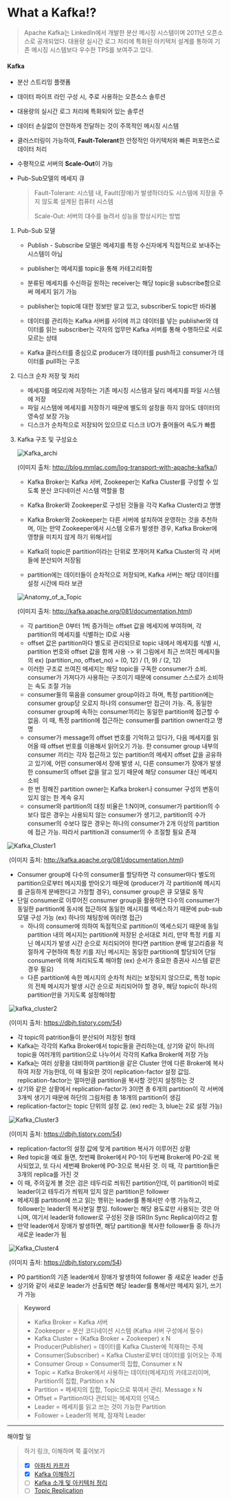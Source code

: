# What a Kafka!?
> Apache Kafka는 LinkedIn에서 개발한 분산 메시징 시스템이며 2011년 오픈소스로 공개되었다. 대용량 실시간 로그 처리에 특화된 아키텍처 설계를 통하여 기존 메시징 시스템보다 우수한 TPS를 보여주고 있다.

#### Kafka

- 분산 스트리밍 플랫폼

- 데이터 파이프 라인 구성 시, 주로 사용하는 오픈소스 솔루션

- 대용량의 실시간 로그 처리에 특화되어 있는 솔루션

- 데이터 손실없이 안전하게 전달하는 것이 주목적인 메시징 시스템

- 클러스터링이 가능하여, **Fault-Tolerant**한 안정적인 아키텍처와 빠른 퍼포먼스로 데이터 처리

- 수평적으로 서버의 **Scale-Out**이 가능

- Pub-Sub모델의 메세지 큐

  > Fault-Tolerant: 시스템 내, Fault(장애)가 발생하더라도 시스템에 지장을 주지 않도록 설계된 컴퓨터 시스템
  >
  > Scale-Out: 서버의 대수를 늘려서 성능을 향상시키는 방법



1. Pub-Sub 모델

   - Publish - Subscribe 모델은 메세지를 특정 수신자에게 직접적으로 보내주는 시스템이 아님

   - publisher는 메세지를 topic을 통해 카테고리화함

   - 분류된 메세지를 수신하길 원하는 receiver는 해당 topic을 subscribe함으로써 메세지 읽기 가능

   - publisher는 topic에 대한 정보만 알고 있고, subscriber도 topic만 바라봄

   - 데이터를 관리하는 Kafka 서버를 사이에 끼고 데이터를 넣는 publisher와 데이터를 읽는 subscriber는 각자의 업무만 Kafka 서버를 통해 수행하므로 서로 모르는 상태

   - Kafka 클러스터를 중심으로 producer가 데이터를 push하고 consumer가 데이터를 pull하는 구조




2. 디스크 순차 저장 및 처리

   - 메세지를 메모리에 저장하는 기존 메시징 시스템과 달리 메세지를 파일 시스템에 저장
   - 파일 시스템에 메세지를 저장하기 때문에 별도의 설정을 하지 않아도 데이터의 영속성 보장 가능
   - 디스크가 순차적으로 저장되어 있으므로 디스크 I/O가 줄어들어 속도가 빠름
   



3. Kafka 구조 및 구성요소

   ![Kafka_archi](https://img1.daumcdn.net/thumb/R1280x0/?scode=mtistory2&fname=https%3A%2F%2Fblog.kakaocdn.net%2Fdn%2Fd8cokW%2FbtqEvYj5sEi%2F3V2KFeLaAkpAoV6XFhXTK0%2Fimg.jpg)

   (이미지 출처: http://blog.mmlac.com/log-transport-with-apache-kafka/)

   - Kafka Broker는 Kafka 서버, Zookeeper는 Kafka Cluster를 구성할 수 있도록 분산 코디네이션 시스템 역할을 함


   - Kafka Broker와 Zookeeper로 구성된 것들을 각각 Kafka Cluster라고 명명


   - Kafka Broker와 Zookeeper는 다른 서버에 설치하여 운영하는 것을 추천하며, 이는 만약 Zookeeper에서 시스템 오류가 발생한 경우, Kafka Broker에 영향을 미치지 않게 하기 위해서임


   - Kafka의 topic은 partition이라는 단위로 쪼개어져 Kafka Cluster의 각 서버들에 분산되어 저장됨


   - partition에는 데이터들이 순차적으로 저장되며, Kafka 서버는 해당 데이터를 설정 시간에 따라 보관

   

   ![Anatomy_of_a_Topic](https://img1.daumcdn.net/thumb/R1280x0/?scode=mtistory2&fname=https%3A%2F%2Fblog.kakaocdn.net%2Fdn%2FcSpDzW%2FbtqEwJmfAK6%2FI4MGF6YN8lzvIJdIsjSQ2k%2Fimg.png)

   (이미지 출처: http://kafka.apache.org/081/documentation.html)

   - 각 partition은 0부터 1씩 증가하는 offset 값을 메세지에 부여하며, 각 partition의 메세지를 식별하는 ID로 사용
   - offset 값은 partition마다 별도로 관리되므로 topic 내에서 메세지를 식별 시, partition 번호와 offset 값을 함께 사용 -> 위 그림에서 최근 쓰여진 메세지들의 ex) (partition_no, offset_no) = (0, 12) / (1, 9) / (2, 12)
   - 이러한 구조로 쓰여진 메세지는 해당 topic을 구독한 consumer가 소비. consumer가 가져다가 사용하는 구조이기 때문에 consumer 스스로가 소비하는 속도 조절 가능
   - consumer들의 묶음을 consumer group이라고 하며, 특정 partition에는 consumer group당 오로지 하나의 consumer만 접근이 가능. 즉, 동일한 consumer group에 속하는 consumer끼리는 동일한 partition에 접근할 수 없음. 이 때, 특정 partition에 접근하는 consumer를 partition owner라고 명명
   - consumer가 message의 offset 번호를 기억하고 있다가, 다음 메세지를 읽어올 때 offset 번호를 이용해서 읽어오기 가능. 한 consumer group 내부의 consumer 끼리는 각자 접근하고 있는 partition의 메세지 offset 값을 공유하고 있기에, 어떤 consumer에서 장애 발생 시, 다른 consumer가 장애가 발생한 consumer의 offset 값을 알고 있기 때문에 해당 consumer 대신 메세지 소비
   - 한 번 정해진 partition owner는 Kafka broker나 consumer 구성의 변동이 있지 않는 한 계속 유지
   - consumer와 partition의 대칭 비율은 1:N이며, consumer가 partition의 수보다 많은 경우는 사용되지 않는 consumer가 생기고, partition의 수가 consumer의 수보다 많은 경우는 하나의 consumer가 2개 이상의 partition에 접근 가능. 따라서 partition과 consumer의 수 조절할 필요 존재



![Kafka_Cluster1](https://img1.daumcdn.net/thumb/R1280x0/?scode=mtistory2&fname=https%3A%2F%2Fblog.kakaocdn.net%2Fdn%2FcAj1C4%2FbtqExZWJ8g0%2F7qxa8TATVt1xD13HcAJhA1%2Fimg.png)

​	(이미지 출처: http://kafka.apache.org/081/documentation.html)

   - Consumer group에 다수의 consumer를 할당하면 각 consumer마다 별도의 partition으로부터 메시지를 받아오기 때문에 (producer가 각 partition에 메시지를 균등하게 분배한다고 가정할 경우), consumer group은 큐 모델로 동작
   - 단일 consumer로 이루어진 consumer group을 활용하면 다수의 consumer가 동일한 partition에 동시에 접근하여 동일한 메시지를 엑세스하기 때문에 pub-sub 모델 구성 가능 (ex) 하나의 채팅창에 여러명 접근)
        - 하나의 consumer에 의하여 독점적으로 partition이 엑세스되기 때문에 동일 partition 내의 메시지는 partition에 저장된 순서대로 처리, 만약 특정 키를 지닌 메시지가 발생 시간 순으로 처리되어야 한다면 partition 분배 알고리즘을 적절하게 구현하여 특정 키를 지닌 메시지는 동일한 partition에 할당되어 단일 consumer에 의해 처리되도록 해야함 (ex) 순서가 중요한 증권사 시스템 같은 경우 필요)
        - 다른 partition에 속한 메시지의 순차적 처리는 보장되지 않으므로, 특정 topic의 전체 메시지가 발생 시간 순으로 처리되어야 할 경우, 해당 topic이 하나의 partition만을 가지도록 설정해야함



​	![kafka_cluster2](https://img1.daumcdn.net/thumb/R1280x0/?scode=mtistory2&fname=https%3A%2F%2Fblog.kakaocdn.net%2Fdn%2FuRhAk%2FbtqEBeTPqes%2FyYxO2zQuPCqjvhhUzsnbO0%2Fimg.png)

​	(이미지 출처: https://dbjh.tistory.com/54)

   - 각 topic의 patrition들이 분산되어 저장된 형태
   - Kafka는 각각의 Kafka Broker에서 topic들을 관리하는데, 상기와 같이 하나의 topic을 여러개의 partition으로 나누어서 각각의 Kafka Broker에 저장 가능
   - Kafka는 여러 상황을 대비하여 partition을 같은 Cluster 안에 다른 Broker에 복사하여 저장 가능한데, 이 때 필요한 것이 replication-factor 설정 값임. replication-factor는 얼마만큼 partition을 복사할 것인지 설정하는 것
   - 상기와 같은 상황에서 replication-factor가 3이면 총 6개의 partition이 각 서버에 3개씩 생기기 때문에 하단의 그림처럼 총 18개의 partition이 생김
   - replication-factor는 topic 단위의 설정 값. (ex) red는 3, blue는 2로 설정 가능)



​	![Kafka_Cluster3](https://img1.daumcdn.net/thumb/R1280x0/?scode=mtistory2&fname=https%3A%2F%2Fblog.kakaocdn.net%2Fdn%2Fbo3ahH%2FbtqEADzZjt9%2FSNpZs9kZQMKYiE7WXRcRP0%2Fimg.png)

​	(이미지 출처: https://dbjh.tistory.com/54)

   - replication-factor의 설정 값에 맞게 partition 복사가 이루어진 상황
   - Red topic을 예로 들면, 첫번째 Broker에서 P0-1이 두번째 Broker에 P0-2로 복사되었고, 또 다시 세번째 Broker에 P0-3으로 복사된 것. 이 때, 각 partition들은 3개의 replica를 가진 것
   - 이 때, 주의깊게 볼 것은 검은 테두리로 씌워진 partition인데, 이 partition이 바로 leader이고 테두리가 씌워져 있지 않은 partition은 follower
   - 메세지를 partition에 쓰고 읽는 행위는 leader를 통해서만 수행 가능하고, follower는 leader의 복사본일 뿐임. follower는 해당 용도로만 사용되는 것은 아니며, 여기서 leader와 follower로 구성된 것을 ISR(In Sync Replica)이라고 함
   - 만약 leader에서 장애가 발생하면, 해당 partition을 복사한 follower들 중 하나가 새로운 leader가 됨



​	![Kafka_Cluster4](https://img1.daumcdn.net/thumb/R1280x0/?scode=mtistory2&fname=https%3A%2F%2Fblog.kakaocdn.net%2Fdn%2FmmBrp%2FbtqEBfE92iQ%2FntqsJAvwEphDrdCawXZT8k%2Fimg.png)

​	(이미지 출처: https://dbjh.tistory.com/54)

   - P0 partition의 기존 leader에서 장애가 발생하여 follower 중 새로운 leader 선출
   - 상기와 같이 새로운 leader가 선출되면 해당 leader를 통해서만 메세지 읽기, 쓰기가 가능



> **Keyword**
>
> - Kafka Broker = Kafka 서버
> - Zookeeper = 분산 코디네이션 시스템 (Kafka 서버 구성에서 필수)
> - Kafka Cluster = (Kafka Broker + Zookeeper) x N
> - Producer(Publisher) = 데이터를 Kafka Cluster에 적재하는 주체
> - Consumer(Subscriber) = Kafka Cluster로부터 데이터를 읽어오는 주체
> - Consumer Group = Consumer의 집합, Consumer x N
> - Topic = Kafka Broker에서 사용하는 데이터(메세지)의 카테고리이며, Partition의 집합, Partition x N
> - Partition = 메세지의 집합, Topic으로 묶여서 관리. Message x N
> - Offset = Partition마다 관리되는 메세지의 인덱스
> - Leader = 메세지를 읽고 쓰는 것이 가능한 Partition
> - Follower = Leader의 복제, 잠재적 Leader

------

해야할 일

> 하기 링크, 이해하며 쭉 훑어보기
>
> - [x] [아파치 카프카](https://engkimbs.tistory.com/691)
> - [x] [Kafka 이해하기](https://medium.com/@umanking/%EC%B9%B4%ED%94%84%EC%B9%B4%EC%97%90-%EB%8C%80%ED%95%B4%EC%84%9C-%EC%9D%B4%EC%95%BC%EA%B8%B0-%ED%95%98%EA%B8%B0%EC%A0%84%EC%97%90-%EB%A8%BC%EC%A0%80-data%EC%97%90-%EB%8C%80%ED%95%B4%EC%84%9C-%EC%9D%B4%EC%95%BC%EA%B8%B0%ED%95%B4%EB%B3%B4%EC%9E%90-d2e3ca2f3c2)
> - [ ] [Kafka 소개 및 아키텍처 정리](https://epicdevs.com/17)
> - [ ] [Topic Replication](https://www.popit.kr/kafka-%EC%9A%B4%EC%98%81%EC%9E%90%EA%B0%80-%EB%A7%90%ED%95%98%EB%8A%94-topic-replication/)